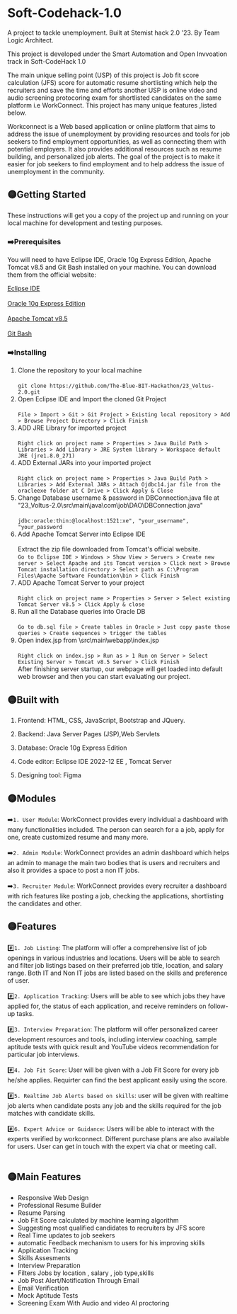 # Soft-Codehack-1.0


A project to tackle unemployment. Built  at Stemist hack 2.0 '23. By Team Logic Architect.

This project is developed under the Smart Automation and Open Invvoation track in Soft-CodeHack 1.0

The main unique selling point (USP) of this project is Job fit score calculation (JFS) score for automatic resume shortlisting which help the recruiters and save the time and efforts another USP is online video and audio screening protocoring exam for shortlisted candidates on the same platform i.e WorkConnect.
This project has many unique features ,listed below.

Workconnect is a Web based application or online platform that aims to address the issue of unemployment by providing resources and tools for job seekers to find employment opportunities, as well as connecting them with potential employers. It also provides additional resources such as resume building, and personalized job alerts. The goal of the project is to make it easier for job seekers to find employment and to help address the issue of unemployment in the community.



## 🟡Getting Started

These instructions will get you a copy of the project up and running on your local machine for development and testing purposes.

### ➡️Prerequisites
You will need to have Eclipse IDE, Oracle 10g Express Edition, Apache Tomcat v8.5 and Git Bash installed on your machine.
You can download them from the official website:

[Eclipse IDE](https://www.eclipse.org/downloads/) <br><br>
[Oracle 10g Express Edition](https://www.oracle.com/in/database/technologies/oracle-database-software-downloads.html) <br><br>
[Apache Tomcat v8.5](https://tomcat.apache.org/download-80.cgi)<br><br>
[Git Bash](https://gitforwindows.org/)

### ➡️Installing

1. Clone the repository to your local machine <br><br>
  `git clone https://github.com/The-Blue-BIT-Hackathon/23_Voltus-2.0.git` <br>
2. Open Eclipse IDE and Import the cloned Git Project <br><br>
 	`File > Import > Git > Git Project > Existing local repository > Add > Browse Project Directory > Click Finish` <br>
3. ADD JRE Library for imported project <br><br>
	`Right click on project name > Properties > Java Build Path > Libraries > Add Library > JRE System library > Workspace default JRE (jre1.8.0_271)`<br>
4. ADD External JARs into your imported project <br><br>
	`Right click on project name > Properties > Java Build Path > Libraries > Add External JARs > Attach Ojdbc14.jar file from the oracleexe folder at C Drive > Click Apply & Close` <br>
5. Change Database username & password in DBConnection.java file at "23_Voltus-2.0\src\main\java\com\job\DAO\DBConnection.java" <br><br>
	`jdbc:oracle:thin:@localhost:1521:xe", "your_username", "your_password`
6. Add Apache Tomcat Server into Eclipse IDE <br><br>
	Extract the zip file downloaded from Tomcat's official website.<br>
	`Go to Eclipse IDE > Windows > Show View > Servers > Create new server > Select Apache and its Tomcat version > Click next > Browse Tomcat installation directory > Select path as C:\Program Files\Apache Software Foundation\bin > Click Finish` <br>
7. ADD Apache Tomcat Server to your project <br><br>
	`Right click on project name > Properties > Server > Select existing Tomcat Server v8.5 > Click Apply & close`
8. Run all the Database queries into Oracle DB <br><br>
	`Go to db.sql file > Create tables in Oracle > Just copy paste those queries > Create sequences > trigger the tables`<br>
9. Open index.jsp from \src\main\webapp\index.jsp <br><br>
	`Right click on index.jsp > Run as > 1 Run on Server > Select Existing Server > Tomcat v8.5 Server > Click Finish` <br>
	After finishing server startup, our webpage will get loaded into default web browser and then you can start evaluating our project. <br>
	
## 🟡Built with

1. Frontend:  HTML, CSS, JavaScript, Bootstrap and JQuery. 

2. Backend: Java Server Pages (JSP),Web Servlets

3. Database: Oracle 10g Express Edition

4. Code editor: Eclipse IDE 2022-12 EE , Tomcat Server

5. Designing tool: Figma

## 🟡Modules

➡️`1. User Module`: WorkConnect provides every individual a dashboard with many functionalities included. The person can search for a a job, apply for one, create customized resume and many more. <br><br>
➡️`2. Admin Module`: WorkConnect provides an admin  dashboard which helps an admin to manage  the main two bodies that is users and recruiters and also it provides a space to post a non IT jobs.<br><br>
➡️`3. Recruiter Module`: WorkConnect provides every recruiter a dashboard with rich features like posting a job, checking the applications, shortlisting the candidates and other. <br>

## 🟡Features
#️⃣`1. Job Listing`: The platform will offer a comprehensive list of job openings in various industries and
locations. Users will be able to search and filter job listings based on their preferred job title,
location, and salary range. Both IT and Non IT jobs are listed based on the skills and preference of user. <br><br>
#️⃣`2. Application Tracking`: Users will be able to see which jobs they have applied for, the status of each application, and
receive reminders on follow-up tasks. <br><br>
#️⃣`3. Interview Preparation`: The platform will offer personalized career development resources and tools, including interview coaching, sample aptitude tests with quick result and YouTube videos recommendation for particular job interviews.<br><br>
#️⃣`4. Job Fit Score`: User will be given with a Job Fit Score for every job he/she applies. Requirter can find the best applicant easily using the score.<br><br>
#️⃣`5. Realtime Job Alerts based on skills`: user will be given with realtime job alerts when candidate posts any job and the skills required for the job matches with candidate skills.<br><br>
#️⃣`6. Expert Advice or Guidance`: Users will be able to interact with the experts verified by workconnect. Different purchase plans are also available for users. User can get in touch with the expert via chat or meeting call. <br><br>

## 🟡Main Features
- Responsive Web Design
- Professional Resume Builder
- Resume Parsing
- Job Fit Score calculated by machine learning algorithm
- Suggesting most qualified candidates to recruiters by JFS score
- Real Time updates to job seekers
- automatic Feedback mechanism to users for his improving skills
- Application Tracking
- Skills Assesments
- Interview Preparation
- Filters Jobs by location , salary , job type,skills
- Job Post Alert/Notification Through Email
- Email Verification
- Mock Aptitude Tests
- Screening Exam With Audio and video AI proctoring <br><br>
